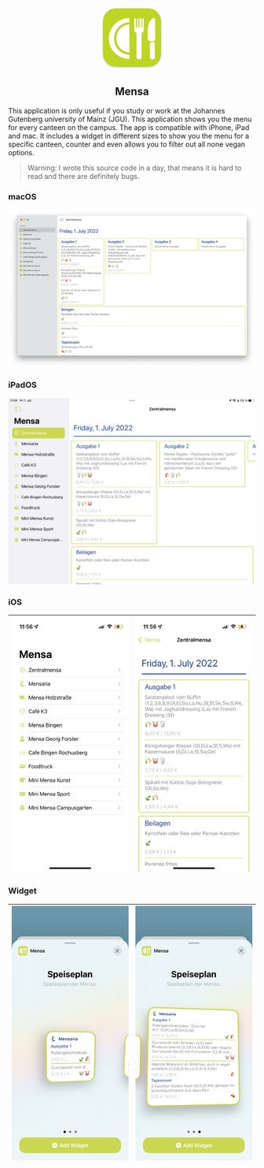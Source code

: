 <div align="center">
  <img src="Mensa/Assets.xcassets/AppIcon.appiconset/icon-1027.png" width="128px">
  <h2 align="center">Mensa</h2>
</div>

This application is only useful if you study or work at the Johannes Gutenberg university of Mainz (JGU). This application shows you the menu for every canteen on the campus. The app is compatible with iPhone, iPad and mac. It includes a widget in different sizes to show you the menu for a specific canteen, counter and even allows you to filter out all none vegan options.

> Warning: I wrote this source code in a day, that means it is hard to read and there are definitely bugs.


### macOS

![](Screenshots/mac.png) 

### iPadOS

![](Screenshots/iPad.jpeg)

### iOS

| ![](Screenshots/iPhone_list.png) | ![](Screenshots/iPhone_menu.png) |
|---|---|

### Widget

| ![](Screenshots/widget_small.png) | ![](Screenshots/widget_large.png) |
|---|---|


